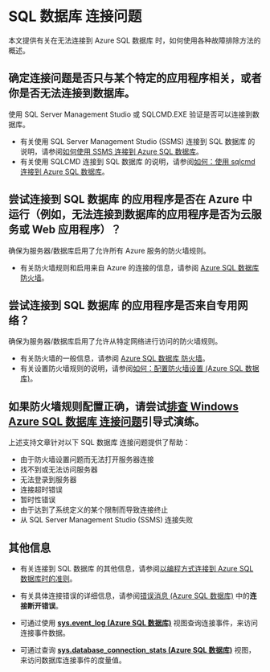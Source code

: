﻿<properties 
	pageTitle="Azure SQL 数据库 连接问题" 
	description="识别和确定 SQL 数据库 连接失败。" 
	services="sql-database" 
	documentationCenter="" 
	authors="stevestein" 
	manager="jeffreyg" 
	editor=""/>

<tags 
	ms.service="sql-database" 
	ms.devlang="NA" 
	ms.workload="data-management" 
	ms.topic="article" 
	ms.tgt_pltfrm="NA" 
	ms.date="04/14/2015" 
	wacn.date="05/25/2015"
	ms.author="sstein"/>


# SQL 数据库 连接问题

本文提供有关在无法连接到 Azure SQL 数据库 时，如何使用各种故障排除方法的概述。


## 确定连接问题是否只与某个特定的应用程序相关，或者你是否无法连接到数据库。

使用 SQL Server Management Studio 或 SQLCMD.EXE 验证是否可以连接到数据库。

- 有关使用 SQL Server Management Studio (SSMS) 连接到 SQL 数据库 的说明，请参阅[如何使用 SSMS 连接到 Azure SQL 数据库](sql-database-connect-to-database)。
- 有关使用 SQLCMD 连接到 SQL 数据库 的说明，请参阅[如何：使用 sqlcmd 连接到 Azure SQL 数据库](https://msdn.microsoft.com/zh-cn/library/azure/ee336280.aspx)。



## 尝试连接到 SQL 数据库 的应用程序是否在 Azure 中运行（例如，无法连接到数据库的应用程序是否为云服务或 Web 应用程序）？

确保为服务器/数据库启用了允许所有 Azure 服务的防火墙规则。

- 有关防火墙规则和启用来自 Azure 的连接的信息，请参阅 [Azure SQL 数据库 防火墙](https://msdn.microsoft.com/zh-cn/library/azure/ee621782.aspx#ConnectingFromAzure)。



## 尝试连接到 SQL 数据库 的应用程序是否来自专用网络？

确保为服务器/数据库启用了允许从特定网络进行访问的防火墙规则。

- 有关防火墙的一般信息，请参阅 [Azure SQL 数据库 防火墙](https://msdn.microsoft.com/zh-cn/library/azure/ee621782.aspx)。
- 有关设置防火墙规则的说明，请参阅[如何：配置防火墙设置 (Azure SQL 数据库)](https://msdn.microsoft.com/zh-cn/library/azure/jj553530.aspx)。


## 如果防火墙规则配置正确，请尝试[排查 Windows Azure SQL 数据库 连接问题](https://support2.microsoft.com/common/survey.aspx?scid=sw;en;3844&showpage=1)引导式演练。

上述支持文章针对以下 SQL 数据库 连接问题提供了帮助：

- 由于防火墙设置问题而无法打开服务器连接 
- 找不到或无法访问服务器 
- 无法登录到服务器 
- 连接超时错误 
- 暂时性错误 
- 由于达到了系统定义的某个限制而导致连接终止 
- 从 SQL Server Management Studio (SSMS) 连接失败 


## 其他信息

- 有关连接到 SQL 数据库 的其他信息，请参阅[以编程方式连接到 Azure SQL 数据库时的准则](https://msdn.microsoft.com/zh-cn/library/azure/ee336282.aspx)。   

- 有关具体连接错误的详细信息，请参阅[错误消息 (Azure SQL 数据库)](https://msdn.microsoft.com/zh-cn/library/azure/ff394106.aspx#bkmk_connection_errors) 中的**连接断开错误**。

- 可通过使用 [**sys.event_log (Azure SQL 数据库)**](https://msdn.microsoft.com/zh-cn/library/dn270018.aspx) 视图查询连接事件，来访问连接事件数据。

- 可通过查询 [**sys.database_connection_stats (Azure SQL 数据库)**](https://msdn.microsoft.com/zh-cn/library/dn269986.aspx) 视图，来访问数据库连接事件的度量值。

<!--HONumber=55-->